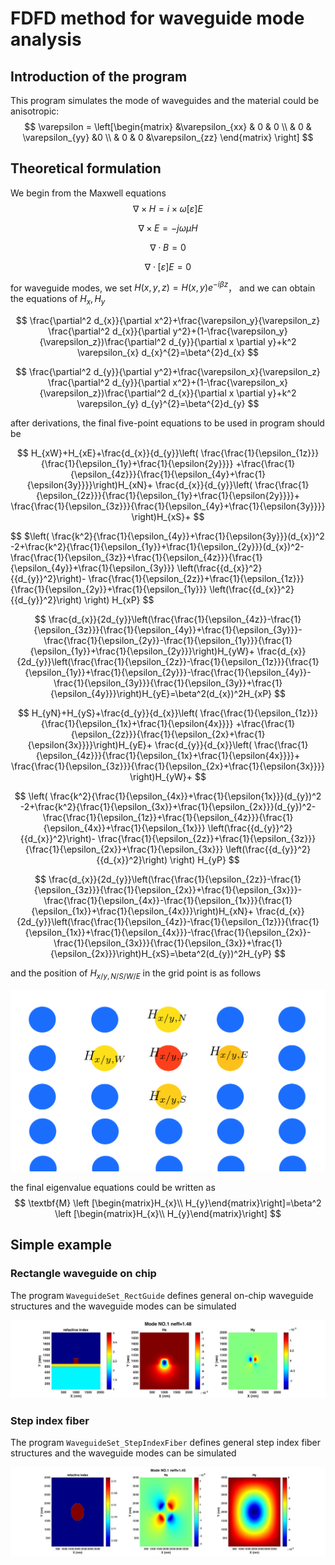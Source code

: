 # FDFD method for waveguide mode analysis
## Introduction of the program

This program simulates the mode of waveguides and the material could be anisotropic:
$$
\varepsilon = \left[\begin{matrix}
&\varepsilon_{xx} & 0     & 0  \\
& 0         & \varepsilon_{yy}   &0 \\
& 0        & 0 &\varepsilon_{zz}
\end{matrix}
\right]
$$

## Theoretical formulation

We begin from the Maxwell equations
$$
\nabla \times H =i \times \omega [ \varepsilon]E
$$

$$
\nabla \times E=-j \omega \mu H
$$

$$
\nabla \cdot B = 0
$$

$$
\nabla \cdot [\varepsilon]E =0
$$

for waveguide modes, we set $H(x,y,z)=H(x,y)e^{-i\beta z}$， and we can obtain the equations of $H_{x},H_{y}$

$$
\frac{\partial^2 d_{x}}{\partial x^2}+\frac{\varepsilon_y}{\varepsilon_z} \frac{\partial^2 d_{x}}{\partial y^2}+(1-\frac{\varepsilon_y}{\varepsilon_z})\frac{\partial^2 d_{y}}{\partial x \partial y}+k^2 \varepsilon_{x} d_{x}^{2}=\beta^{2}d_{x} 
$$

$$
\frac{\partial^2 d_{y}}{\partial y^2}+\frac{\varepsilon_x}{\varepsilon_z} \frac{\partial^2 d_{y}}{\partial x^2}+(1-\frac{\varepsilon_x}{\varepsilon_z})\frac{\partial^2 d_{x}}{\partial x \partial y}+k^2 \varepsilon_{y} d_{y}^{2}=\beta^{2}d_{y}
$$

after derivations, the final five-point equations to be used in program should be

$$
H_{xW}+H_{xE}+\frac{d_{x}}{d_{y}}\left( \frac{\frac{1}{\epsilon_{1z}}}{\frac{1}{\epsilon_{1y}+\frac{1}{\epsilon{2y}}}} +\frac{\frac{1}{\epsilon_{4z}}}{\frac{1}{\epsilon_{4y}+\frac{1}{\epsilon{3y}}}}\right)H_{xN}+
\frac{d_{x}}{d_{y}}\left( \frac{\frac{1}{\epsilon_{2z}}}{\frac{1}{\epsilon_{1y}+\frac{1}{\epsilon{2y}}}}+
\frac{\frac{1}{\epsilon_{3z}}}{\frac{1}{\epsilon_{4y}+\frac{1}{\epsilon{3y}}}} \right)H_{xS}+
$$

$$
$\left( \frac{k^2}{\frac{1}{\epsilon_{4y}}+\frac{1}{\epsilon{3y}}}(d_{x})^2 -2+\frac{k^2}{\frac{1}{\epsilon_{1y}}+\frac{1}{\epsilon_{2y}}}(d_{x})^2-
\frac{\frac{1}{\epsilon_{3z}}+\frac{1}{\epsilon_{4z}}}{\frac{1}{\epsilon_{4y}}+\frac{1}{\epsilon_{3y}}} \left(\frac{{d_{x}}^2}{{d_{y}}^2}\right)-
\frac{\frac{1}{\epsilon_{2z}}+\frac{1}{\epsilon_{1z}}}{\frac{1}{\epsilon_{2y}}+\frac{1}{\epsilon_{1y}}} \left(\frac{{d_{x}}^2}{{d_{y}}^2}\right) \right) H_{xP}
$$

$$
\frac{d_{x}}{2d_{y}}\left(\frac{\frac{1}{\epsilon_{4z}}-\frac{1}{\epsilon_{3z}}}{\frac{1}{\epsilon_{4y}}+\frac{1}{\epsilon_{3y}}}-\frac{\frac{1}{\epsilon_{2y}}-\frac{1}{\epsilon_{1y}}}{\frac{1}{\epsilon_{1y}}+\frac{1}{\epsilon_{2y}}}\right)H_{yW}+
\frac{d_{x}}{2d_{y}}\left(\frac{\frac{1}{\epsilon_{2z}}-\frac{1}{\epsilon_{1z}}}{\frac{1}{\epsilon_{1y}}+\frac{1}{\epsilon_{2y}}}-\frac{\frac{1}{\epsilon_{4y}}-\frac{1}{\epsilon_{3y}}}{\frac{1}{\epsilon_{3y}}+\frac{1}{\epsilon_{4y}}}\right)H_{yE}=\beta^2(d_{x})^2H_{xP}
$$

$$
H_{yN}+H_{yS}+\frac{d_{y}}{d_{x}}\left( \frac{\frac{1}{\epsilon_{1z}}}{\frac{1}{\epsilon_{1x}+\frac{1}{\epsilon{4x}}}} +\frac{\frac{1}{\epsilon_{2z}}}{\frac{1}{\epsilon_{2x}+\frac{1}{\epsilon{3x}}}}\right)H_{yE}+
\frac{d_{y}}{d_{x}}\left( \frac{\frac{1}{\epsilon_{4z}}}{\frac{1}{\epsilon_{1x}+\frac{1}{\epsilon{4x}}}}+
\frac{\frac{1}{\epsilon_{3z}}}{\frac{1}{\epsilon_{2x}+\frac{1}{\epsilon{3x}}}} \right)H_{yW}+
$$

$$
\left( \frac{k^2}{\frac{1}{\epsilon_{4x}}+\frac{1}{\epsilon{1x}}}(d_{y})^2 -2+\frac{k^2}{\frac{1}{\epsilon_{3x}}+\frac{1}{\epsilon_{2x}}}(d_{y})^2-
\frac{\frac{1}{\epsilon_{1z}}+\frac{1}{\epsilon_{4z}}}{\frac{1}{\epsilon_{4x}}+\frac{1}{\epsilon_{1x}}} \left(\frac{{d_{y}}^2}{{d_{x}}^2}\right)-
\frac{\frac{1}{\epsilon_{2z}}+\frac{1}{\epsilon_{3z}}}{\frac{1}{\epsilon_{2x}}+\frac{1}{\epsilon_{3x}}} \left(\frac{{d_{y}}^2}{{d_{x}}^2}\right) \right) H_{yP}
$$

$$
\frac{d_{x}}{2d_{y}}\left(\frac{\frac{1}{\epsilon_{2z}}-\frac{1}{\epsilon_{3z}}}{\frac{1}{\epsilon_{2x}}+\frac{1}{\epsilon_{3x}}}-\frac{\frac{1}{\epsilon_{4x}}-\frac{1}{\epsilon_{1x}}}{\frac{1}{\epsilon_{1x}}+\frac{1}{\epsilon_{4x}}}\right)H_{xN}+
\frac{d_{x}}{2d_{y}}\left(\frac{\frac{1}{\epsilon_{4z}}-\frac{1}{\epsilon_{1z}}}{\frac{1}{\epsilon_{1x}}+\frac{1}{\epsilon_{4x}}}-\frac{\frac{1}{\epsilon_{2x}}-\frac{1}{\epsilon_{3x}}}{\frac{1}{\epsilon_{3x}}+\frac{1}{\epsilon_{2x}}}\right)H_{xS}=\beta^2(d_{y})^2H_{yP}
$$

and the position of $H_{x/y,N/S/W/E}$ in the grid point is as follows 

![five_point_difference](README.assets/five_point_difference.png)

the final eigenvalue equations could be written as
$$
\textbf{M} \left [\begin{matrix}H_{x}\\ H_{y}\end{matrix}\right]=\beta^2   \left [\begin{matrix}H_{x}\\ H_{y}\end{matrix}\right]
$$

## Simple example

### Rectangle waveguide on chip

The program `WaveguideSet_RectGuide` defines general on-chip waveguide structures and the waveguide modes can be simulated 

![](GuideonSubstrate.jpg)

### Step index fiber

The program `WaveguideSet_StepIndexFiber` defines general step index fiber structures and the waveguide modes can be simulated 

![](StepIndexFiber.jpg)
